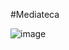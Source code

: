 #Mediateca

![image](https://github.com/user-attachments/assets/6754fe93-f2b5-4688-9c5b-ceae5e0db6a7)
